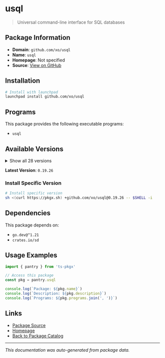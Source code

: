 # usql

> Universal command-line interface for SQL databases

## Package Information

- **Domain**: `github.com/xo/usql`
- **Name**: `usql`
- **Homepage**: Not specified
- **Source**: [View on GitHub](https://github.com/pkgxdev/pantry/tree/main/projects/github.com/xo/usql/package.yml)

## Installation

```bash
# Install with launchpad
launchpad install github.com/xo/usql
```

## Programs

This package provides the following executable programs:

- `usql`

## Available Versions

<details>
<summary>Show all 28 versions</summary>

- `0.19.26`, `0.19.25`, `0.19.24`, `0.19.23`, `0.19.21`
- `0.19.20`, `0.19.19`, `0.19.18`, `0.19.17`, `0.19.16`
- `0.19.15`, `0.19.14`, `0.19.12`, `0.19.11`, `0.19.4`
- `0.19.3`, `0.19.2`, `0.19.1`, `0.19.0`, `0.18.1`
- `0.18.0`, `0.17.5`, `0.17.4`, `0.17.2`, `0.17.1`
- `0.17.0`, `0.16.1`, `0.16.0`

</details>

**Latest Version**: `0.19.26`

### Install Specific Version

```bash
# Install specific version
sh <(curl https://pkgx.sh) +github.com/xo/usql@0.19.26 -- $SHELL -i
```

## Dependencies

This package depends on:

- `go.dev@^1.21`
- `crates.io/sd`

## Usage Examples

```typescript
import { pantry } from 'ts-pkgx'

// Access this package
const pkg = pantry.usql

console.log(`Package: ${pkg.name}`)
console.log(`Description: ${pkg.description}`)
console.log(`Programs: ${pkg.programs.join(', ')}`)
```

## Links

- [Package Source](https://github.com/pkgxdev/pantry/tree/main/projects/github.com/xo/usql/package.yml)
- [Homepage](#)
- [Back to Package Catalog](../../../package-catalog.md)

---

*This documentation was auto-generated from package data.*
